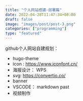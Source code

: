 ```yaml
---
title: "个人网站搭建-部署篇"
date: 2022-04-28T11:47:34+08:00
draft: false
image: "images/post/post-3.png"
categories: ["programming"]
type: "featured" 
---
```



github个人网站自建规划：

- hugo-theme
- icon : https://www.iconfont.cn/
- 海报设计： WPS
- svg: https://convertio.co/
- banner
- VSCODE： markdown past
- 视频制作